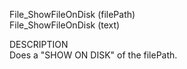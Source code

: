 ﻿   File_ShowFileOnDisk (filePath)     File_ShowFileOnDisk (text)          DESCRIPTION       Does a "SHOW ON DISK" of the filePath.      